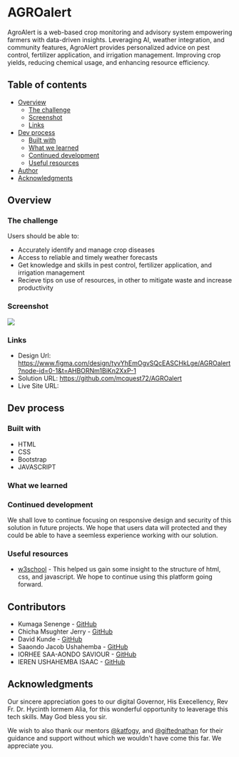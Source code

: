 # AGROalert

AgroAlert is a web-based crop monitoring and advisory system empowering farmers with data-driven insights. Leveraging AI, weather integration, and community features, AgroAlert provides personalized advice on pest control, fertilizer application, and irrigation management. Improving crop yields, reducing chemical usage, and enhancing resource efficiency.

 

## Table of contents

- [Overview](#overview)
  - [The challenge](#the-challenge)
  - [Screenshot](#screenshot)
  - [Links](#links)
- [Dev process](#my-process)
  - [Built with](#built-with)
  - [What we learned](#what-i-learned)
  - [Continued development](#continued-development)
  - [Useful resources](#useful-resources)
- [Author](#author)
- [Acknowledgments](#acknowledgments)


## Overview

### The challenge

Users should be able to:

- Accurately identify and manage crop diseases
- Access to reliable and timely weather forecasts
- Get knowledge and skills in pest control, fertilizer application, and irrigation management
- Recieve tips on use of resources, in other to mitigate waste and increase productivity

### Screenshot

![](./assest/design/Landing_page.png)


### Links

- Design Url: https://www.figma.com/design/tyvYhEmOgvSQcEASCHkLge/AGROalert?node-id=0-1&t=AHBORNm1BiKn2XxP-1
- Solution URL: https://github.com/mcquest72/AGROalert 
- Live Site URL: 

## Dev process

### Built with

- HTML
- CSS
- Bootstrap
- JAVASCRIPT


### What we learned




### Continued development

We shall love to continue focusing on responsive design and security of this solution in future projects. We hope that users data will protected and they could be able to have a seemless experience working with our solution.


### Useful resources

- [w3school](https://www.w3schools.com/) - This helped us gain some insight to the structure of html, css, and javascript. We hope to continue using this platform going forward.

## Contributors

- Kumaga Senenge  - [GitHub](https://github.com/Beacon-Tek)
- Chicha Msughter Jerry - [GitHub](https://github.com/mcquest72)
- David Kunde - [GitHub](https://github.com/David-Kunde)
- Saaondo Jacob Ushahemba - [GitHub](https://github.com/saaondojacob)
- IORHEE SAA-AONDO SAVIOUR - [GitHub](https://github.com/saviour200) 
- IEREN USHAHEMBA ISAAC - [GitHub](https://github.com/iushahemba170)


## Acknowledgments

Our sincere appreciation goes to our digital Governor, His Execellency, Rev Fr. Dr. Hycinth Iormem Alia, for this wonderful opportunity to leaverage this tech skills. May God bless you sir.

We wish to also thank our mentors [@katfogy](https://github.com/katfogy), and [@giftednathan](https://github.com/giftednathan) for their guidance and support without which we wouldn't have come this far. We appreciate you.
